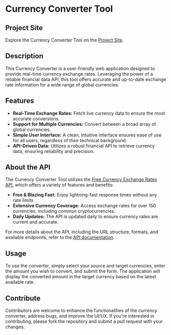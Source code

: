 # Currency Converter Tool

## Project Site
Explore the Currency Converter Tool on the [Project Site](https://currency-converter-by-hb.netlify.app).

## Description
This Currency Converter is a user-friendly web application designed to provide real-time currency exchange rates. Leveraging the power of a reliable financial data API, this tool offers accurate and up-to-date exchange rate information for a wide range of global currencies.

## Features
- **Real-Time Exchange Rates:** Fetch live currency data to ensure the most accurate conversions.
- **Support for Multiple Currencies:** Convert between a broad array of global currencies.
- **Simple User Interface:** A clean, intuitive interface ensures ease of use for all users, regardless of their technical background.
- **API-Driven Data:** Utilizes a robust financial API to retrieve currency data, ensuring reliability and precision.

## About the API
The Currency Converter Tool utilizes the [Free Currency Exchange Rates API](https://github.com/fawazahmed0/exchange-api), which offers a variety of features and benefits:

- **Free & Blazing Fast:** Enjoy lightning-fast response times without any rate limits.
- **Extensive Currency Coverage:** Access exchange rates for over 150 currencies, including common cryptocurrencies.
- **Daily Updates:** The API is updated daily to ensure currency rates are current and accurate.

For more details about the API, including the URL structure, formats, and available endpoints, refer to the [API documentation](https://github.com/fawazahmed0/exchange-api).

## Usage
To use the converter, simply select your source and target currencies, enter the amount you wish to convert, and submit the form. The application will display the converted amount in the target currency based on the latest available rate.

## Contribute
Contributors are welcome to enhance the functionalities of the currency converter, address bugs, and improve the UI/UX. If you're interested in contributing, please fork the repository and submit a pull request with your changes.
